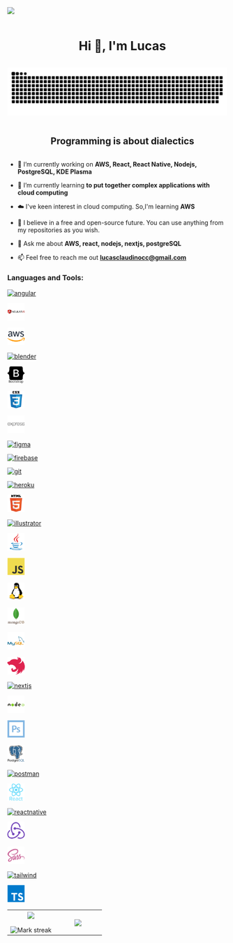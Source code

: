 
<!--horizontal divider(gradiant)-->
<img src="https://user-images.githubusercontent.com/73097560/115834477-dbab4500-a447-11eb-908a-139a6edaec5c.gif">

<!--h1 without bottom border-->
<div id="user-content-toc">
  <ul align="center">
    <summary><h1 style="display: inline-block">Hi 👋, I'm Lucas</h1></summary>
  </ul>
</div>


<!--- snake -->
<div align="center">
  <img  src="https://github.com/1999AZZAR/1999AZZAR/blob/main/resources/img/grid-snake.svg"
       alt="snake" /></a>
</div>


<!--h2 without bottom border-->
<div id="user-content-toc">
  <ul align="center">
    <summary><h2 style="display: inline-block">Programming is about dialectics</h2></summary>
  </ul>
</div>


<!--Intro start-->
- 🔭 I’m currently working on **AWS, React, React Native, Nodejs, PostgreSQL, KDE Plasma**

- 🌱 I’m currently learning **to put together complex applications with cloud computing**

- ☁️ I've keen interest in cloud computing. So,I'm learning **AWS**

- 📝 I believe in a free and open-source future. You can use anything from my repositories as you wish.

- 💬 Ask me about **AWS, react, nodejs, nextjs, postgreSQL**

- 📫 Feel free to reach me out **lucasclaudinocc@gmail.com**

<!--Intro end-->


<h3 align="left">Languages and Tools:</h3>
<p align="left">
<a href="https://angular.io" target="_blank" 
rel="noreferrer">
<img 
src="https://angular.io/assets/images/logos/angular/angular.svg" 
alt="angular" width="40" height="40"/>
        </a>
         
<a href="https://angular.io" target="_blank" 
rel="noreferrer">
          <img 
src="https://raw.githubusercontent.com/devicons/devicon/master/icons/angularjs/angularjs-original-wordmark.svg"
 alt="angularjs" width="40" height="40"/>
        </a>
         
<a href="https://aws.amazon.com" target="_blank" 
rel="noreferrer">
          <img 
src="https://raw.githubusercontent.com/devicons/devicon/master/icons/amazonwebservices/amazonwebservices-original-wordmark.svg"
 alt="aws" width="40" height="40"/>
        </a>
         
  <a href="https://www.blender.org/" target="_blank" 
rel="noreferrer">
          <img 
src="https://download.blender.org/branding/community/blender_community_badge_white.svg"
 alt="blender" width="40" height="40"/>
        </a>
         
  <a href="https://getbootstrap.com" target="_blank" 
rel="noreferrer">
          <img 
src="https://raw.githubusercontent.com/devicons/devicon/master/icons/bootstrap/bootstrap-plain-wordmark.svg"
 alt="bootstrap" width="40" height="40"/>
        </a>
         
  <a href="https://www.w3schools.com/css/" target="_blank" 
rel="noreferrer">
          <img 
src="https://raw.githubusercontent.com/devicons/devicon/master/icons/css3/css3-original-wordmark.svg"
 alt="css3" width="40" height="40"/>
        </a>
         
  <a href="https://expressjs.com" target="_blank" 
rel="noreferrer">
          <img 
src="https://raw.githubusercontent.com/devicons/devicon/master/icons/express/express-original-wordmark.svg"
 alt="express" width="40" height="40"/>
        </a>
         
  <a href="https://www.figma.com/" target="_blank" 
rel="noreferrer">
          <img 
src="https://www.vectorlogo.zone/logos/figma/figma-icon.svg" alt="figma"
 width="40" height="40"/>
        </a>
         
  <a href="https://firebase.google.com/" target="_blank" 
rel="noreferrer">
          <img 
src="https://www.vectorlogo.zone/logos/firebase/firebase-icon.svg" 
alt="firebase" width="40" height="40"/>
        </a>
         
  <a href="https://git-scm.com/" target="_blank" 
rel="noreferrer">
          <img 
src="https://www.vectorlogo.zone/logos/git-scm/git-scm-icon.svg" 
alt="git" width="40" height="40"/>
        </a>
         
  <a href="https://heroku.com" target="_blank" 
rel="noreferrer">
          <img 
src="https://www.vectorlogo.zone/logos/heroku/heroku-icon.svg" 
alt="heroku" width="40" height="40"/>
        </a>
         
  <a href="https://www.w3.org/html/" target="_blank" 
rel="noreferrer">
          <img 
src="https://raw.githubusercontent.com/devicons/devicon/master/icons/html5/html5-original-wordmark.svg"
 alt="html5" width="40" height="40"/>
        </a>
         
  <a href="https://www.adobe.com/in/products/illustrator.html" 
target="_blank" rel="noreferrer">
          <img 
src="https://www.vectorlogo.zone/logos/adobe_illustrator/adobe_illustrator-icon.svg"
 alt="illustrator" width="40" height="40"/>
        </a>
         
  <a href="https://www.java.com" target="_blank" 
rel="noreferrer">
          <img 
src="https://raw.githubusercontent.com/devicons/devicon/master/icons/java/java-original.svg"
 alt="java" width="40" height="40"/>
        </a>
         
  <a 
href="https://developer.mozilla.org/en-US/docs/Web/JavaScript" 
target="_blank" rel="noreferrer">
          <img 
src="https://raw.githubusercontent.com/devicons/devicon/master/icons/javascript/javascript-original.svg"
 alt="javascript" width="40" height="40"/>
        </a>
         
  <a href="https://www.linux.org/" target="_blank" 
rel="noreferrer">
          <img 
src="https://raw.githubusercontent.com/devicons/devicon/master/icons/linux/linux-original.svg"
 alt="linux" width="40" height="40"/>
        </a>
         
  <a href="https://www.mongodb.com/" target="_blank" 
rel="noreferrer">
          <img 
src="https://raw.githubusercontent.com/devicons/devicon/master/icons/mongodb/mongodb-original-wordmark.svg"
 alt="mongodb" width="40" height="40"/>
        </a>
         
  <a href="https://www.mysql.com/" target="_blank" 
rel="noreferrer">
          <img 
src="https://raw.githubusercontent.com/devicons/devicon/master/icons/mysql/mysql-original-wordmark.svg"
 alt="mysql" width="40" height="40"/>
        </a>
         
  <a href="https://nestjs.com/" target="_blank" 
rel="noreferrer">
          <img 
src="https://raw.githubusercontent.com/devicons/devicon/master/icons/nestjs/nestjs-plain.svg"
 alt="nestjs" width="40" height="40"/>
        </a>
         
  <a href="https://nextjs.org/" target="_blank" 
rel="noreferrer">
          <img 
src="https://cdn.worldvectorlogo.com/logos/nextjs-2.svg" alt="nextjs" 
width="40" height="40"/>
        </a>
         
  <a href="https://nodejs.org" target="_blank" 
rel="noreferrer">
          <img 
src="https://raw.githubusercontent.com/devicons/devicon/master/icons/nodejs/nodejs-original-wordmark.svg"
 alt="nodejs" width="40" height="40"/>
        </a>
         
  <a href="https://www.photoshop.com/en" target="_blank" 
rel="noreferrer">
          <img 
src="https://raw.githubusercontent.com/devicons/devicon/master/icons/photoshop/photoshop-line.svg"
 alt="photoshop" width="40" height="40"/>
        </a>
         
  <a href="https://www.postgresql.org" target="_blank" 
rel="noreferrer">
          <img 
src="https://raw.githubusercontent.com/devicons/devicon/master/icons/postgresql/postgresql-original-wordmark.svg"
 alt="postgresql" width="40" height="40"/>
        </a>
         
  <a href="https://postman.com" target="_blank" 
rel="noreferrer">
          <img 
src="https://www.vectorlogo.zone/logos/getpostman/getpostman-icon.svg" 
alt="postman" width="40" height="40"/>
        </a>
         
  <a href="https://reactjs.org/" target="_blank" 
rel="noreferrer">
          <img 
src="https://raw.githubusercontent.com/devicons/devicon/master/icons/react/react-original-wordmark.svg"
 alt="react" width="40" height="40"/>
        </a>
         
  <a href="https://reactnative.dev/" target="_blank" 
rel="noreferrer">
          <img src="https://reactnative.dev/img/header_logo.svg" 
alt="reactnative" width="40" height="40"/>
        </a>
         
  <a href="https://redux.js.org" target="_blank" 
rel="noreferrer">
          <img 
src="https://raw.githubusercontent.com/devicons/devicon/master/icons/redux/redux-original.svg"
 alt="redux" width="40" height="40"/>
        </a>
         
  <a href="https://sass-lang.com" target="_blank" 
rel="noreferrer">
          <img 
src="https://raw.githubusercontent.com/devicons/devicon/master/icons/sass/sass-original.svg"
 alt="sass" width="40" height="40"/>
        </a>
         
  <a href="https://tailwindcss.com/" target="_blank" 
rel="noreferrer">
          <img 
src="https://www.vectorlogo.zone/logos/tailwindcss/tailwindcss-icon.svg"
 alt="tailwind" width="40" height="40"/>
        </a>
         
  <a href="https://www.typescriptlang.org/" target="_blank" 
rel="noreferrer">
          <img 
src="https://raw.githubusercontent.com/devicons/devicon/master/icons/typescript/typescript-original.svg"
 alt="typescript" width="40" height="40"/>
        </a>
        </p>



<!--- stats & Trophy (start) -->
<p align="center">
  <!--- stats (start) -->
<table align="center">
<tr border="none">
<td width="50%" align="center">
  
  <img  align="center"  src="https://github-readme-stats.vercel.app/api?username=lucasknutr&theme=dark&show_icons=true&count_private=true" />
  <br></br>
  <img  title="🔥 Get streak stats for your profile at git.io/streak-stats" alt="Mark streak" src="https://github-readme-streak-stats.herokuapp.com/?user=lucasknutr&theme=dark&hide_border=false" /> 
</td>

<td width="50%" align="center">

  <img  align="center"  src="https://github-readme-stats.anuraghazra1.vercel.app/api/top-langs/?username=lucasknutr&theme=dark&hide_border=false&no-bg=true&no-frame=true&langs_count=10"/>
  
  </td>
</tr>
</table>
<!--- stats (end) -->

<!--- trophy (start) -->
<div align=center>
  <a href="https://github.com/ryo-ma/github-profile-trophy" title="Go to Source">

